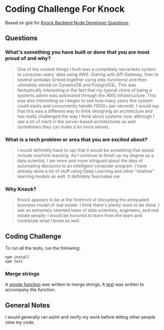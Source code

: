 # Coding Challenge For Knock

Based on gist for [Knock Backend Node Developer Questions](https://gist.github.com/particlebanana/4124568ddf18110376ed22d9cf378127).

## Questions

### What's something you have built or done that you are most proud of and why?

> One of the coolest things I built was a completely serverless system to consume users` data using AWS. Staring with API Gateway, then to several lambdas (linked together using step functions) and then ultimately stored on DynamoDB and PostgreSQL. This was fantastically interesting in the fact that my typical chore of being a systems admin was automated through the AWS infrastructure. This was also interesting as I began to see how many users this system could easily and concurrently handle (1000+ per second). I would say that this was a different way to think designing an architecture and has really challenged the way I think about systems now, although I see a lot of merit in the server-based architectures as well (sometimes they can make a lot more sense).

### What is a tech problem or area that you are excited about?

> I would definitely have to say that it would be something that would include machine learning. As I continue to finish up my degree as a data scientist, I am more and more intrigued about the idea of automating decisions to an intelligent computer program. I have already done a lot of stuff using Deep Learning and other "shallow" learning models as well. It definitely fascinates me. 

### Why Knock?

> Knock appears to be at the forefront of disrupting the antiquated business model of real estate. I think there's plenty more to be done. I see an extremely talented team of data scientists, engineers, and real estate people; I would be honored to learn from the team and contrbiute what I know as well.

## Coding Challenge

To run all the tests, run the following:

```
npm install
npm test
```

### Merge strings
A [simple function](src/helpers/merge-strings.js) was written to merge strings. A [test](test/merge-strings.js) was written to accompany the function.

## General Notes

I would generally ran eslint and verify my work before letting other people view my code.